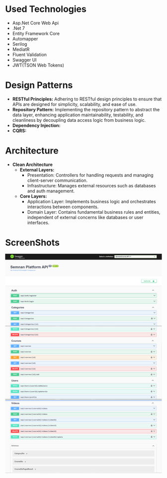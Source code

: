 


# Used Technologies
- Asp.Net Core Web Api
- .Net 7
- Entity Framework Core
- Automapper
- Serilog
- MediatR
- Fluent Validation
- Swagger UI
- JWT(TSON Web Tokens)

# Design Patterns
- **RESTful Principles:** Adhering to RESTful design principles to ensure that APIs are designed for simplicity, scalability, and ease of use.
- **Repository Pattern:** Implementing the repository pattern to abstract the data layer, enhancing application maintainability, testability, and cleanliness by decoupling data access logic from business logic.
- **Dependency Injection:** 
- **CQRS:**

# Architecture
- **Clean Architecture**
  - **External Layers:**
    - Presentation: Controllers for handling requests and managing client-server communication.
    - Infrastructure: Manages external resources such as databases and auth management.
  - **Core Layers:**
    - Application Layer: Implements business logic and orchestrates interactions between components.
    - Domain Layer: Contains fundamental business rules and entities, independent of external concerns like databases or user interfaces.

# ScreenShots
![Screenshot of a comment on a GitHub issue showing an image, added in the Markdown, of an Octocat smiling and raising a tentacle.](/src/SemnanCourse.API/wwwroot/ScreenShots/1.PNG)
![Screenshot of a comment on a GitHub issue showing an image, added in the Markdown, of an Octocat smiling and raising a tentacle.](/src/SemnanCourse.API/wwwroot/ScreenShots/2.PNG)
![Screenshot of a comment on a GitHub issue showing an image, added in the Markdown, of an Octocat smiling and raising a tentacle.](/src/SemnanCourse.API/wwwroot/ScreenShots/3.PNG)
